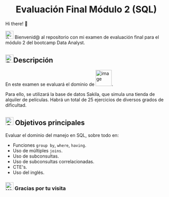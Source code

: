 <h1 align='center'>Evaluación Final Módulo 2 (SQL)</h1>

Hi there! 👋

 <img src="https://raw.githubusercontent.com/Tarikul-Islam-Anik/Animated-Fluent-Emojis/master/Emojis/Objects/Desktop%20Computer.png" alt="Desktop Computer" width="25" height="25" /> Bienvenid@ al repositorio con mi examen de evaluación final para el módulo 2 del bootcamp Data Analyst.


## <img src="https://raw.githubusercontent.com/Tarikul-Islam-Anik/Animated-Fluent-Emojis/master/Emojis/Objects/Bookmark%20Tabs.png" alt="Bookmark Tabs" width="25" height="25" />Descripción
En este examen se evaluará el dominio de <img width="50" alt="image" src="https://github.com/isamartineztorrego/Evaluacion-final_Modulo02/assets/162314262/972c1659-4b4b-4492-9bda-bb965ec38539">.

Para ello, se utilizará la base de datos Sakila, que simula una tienda de alquiler de películas. Habrá un total de 25 ejercicios de diversos grados de dificultad.


## <img src="https://raw.githubusercontent.com/Tarikul-Islam-Anik/Animated-Fluent-Emojis/master/Emojis/Activities/Goal%20Net.png" alt="Goal Net" width="25" height="25" /> Objetivos principales
Evaluar el dominio del manejo en SQL, sobre todo en:
* Funciones `group by`, `where`, `having`.
* Uso de múltiples `joins`.
* Uso de subconsultas.
* Uso de subconsultas correlacionadas.
* CTE's.
* Uso del inglés.

### <img src="https://raw.githubusercontent.com/Tarikul-Islam-Anik/Animated-Fluent-Emojis/master/Emojis/Hand%20gestures/Waving%20Hand.png" alt="Waving Hand" width="25" height="25" /> Gracias por tu visita
